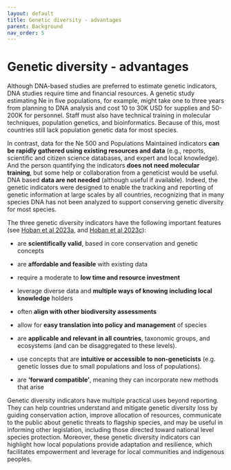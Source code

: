 ```yaml
---
layout: default
title: Genetic diversity - advantages
parent: Background
nav_order: 5
---
```


# Genetic diversity - advantages

Although DNA-based studies are preferred to estimate genetic indicators, DNA studies require time and financial resources. A genetic study estimating Ne in five populations, for example, might take one to three years from planning to DNA analysis and cost 10 to 30K USD for supplies and 50-200K for personnel. Staff must also have technical training in molecular techniques, population genetics, and bioinformatics. Because of this, most countries still lack population genetic data for most species. 

In contrast, data for the Ne 500 and Populations Maintained indicators **can be rapidly gathered using existing resources and data** (e.g., reports, scientific and citizen science databases, and expert and local knowledge). And the person quantifying the indicators **does not need molecular training**, but some help or collaboration from a geneticist would be useful. DNA based **data are not needed** (although useful if available). Indeed, the genetic indicators were designed to enable the tracking and reporting of genetic information at large scales by all countries, recognizing that in many species DNA has not been analyzed to support conserving genetic diversity for most species.

The three genetic diversity indicators have the following important features (see [Hoban et al 2023a](https://doi.org/10.1007/s10592-022-01492-0), and [Hoban et al 2023c](https://doi.org/10.32942/X2QK5W)):

* are **scientifically valid**, based in core conservation and genetic concepts

* are **affordable and feasible** with existing data 

* require a moderate to **low time and resource investment**

* leverage diverse data and **multiple ways of knowing including local knowledge** holders

* often **align with other biodiversity assessments**

* allow for **easy translation into policy and management** of species

* are **applicable and relevant in all countries**, taxonomic groups, and ecosystems (and can be disaggregated to these levels).

* use concepts that are **intuitive or accessible to non-geneticists** (e.g. genetic losses due to small populations and loss of populations).
  
* are **‘forward compatible’**, meaning they can incorporate new methods that arise

Genetic diversity indicators have multiple practical uses beyond reporting. They can help countries understand and mitigate genetic diversity loss by guiding conservation action, improve allocation of resources, communicate to the public about genetic threats to flagship species, and may be useful in informing other legislation, including those directed toward national level species protection. Moreover, these genetic diversity indicators can highlight how local populations provide adaptation and resilience, which facilitates empowerment and leverage for local communities and indigenous peoples. 

